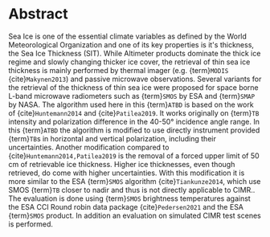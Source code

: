 # Abstract

Sea Ice is one of the essential climate variables as defined by the World Meteorological Organization and one of its key properties is it's thickness, the Sea Ice Thickness (SIT). While Altimeter products dominate the thick ice regime and slowly changing thicker ice cover, the retrieval of thin sea ice thickness is mainly performed by  thermal imager (e.g. {term}`MODIS` {cite}`Makynen2013`) and passive microwave observations.
Several variants for the retrieval of the thickness of thin sea ice were
proposed for space borne L-band microwave radiometers such as {term}`SMOS` by ESA and
{term}`SMAP` by NASA. The algorithm used here in this {term}`ATBD` is based on the
work of {cite}`Huntemann2014` and {cite}`Patilea2019`. It works originally on {term}`TB`
intensity and polarization difference in the 40-50° incidence angle range. In this {term}`ATBD` the algorithm is
modified to use directly instrument provided {term}`TB`s in horizontal and vertical
polarization, including their uncertainties. Another modification compared to
{cite}`Huntemann2014,Patilea2019` is the removal of a forced upper limit of 50
cm of retrievable ice thickness. Higher ice thicknesses, even though retrieved,
do come with higher uncertainties. With this modification it is more similar to the
ESA {term}`SMOS` algorithm {cite}`Tiankunze2014`, which use SMOS {term}`TB` closer to nadir and thus is not directly applicable to CIMR.. 
The evaluation is done using {term}`SMOS` brightness temperatures against the ESA CCI Round robin
data package {cite}`Pedersen2021` and the ESA {term}`SMOS` product. In addition an evaluation on simulated CIMR test scenes is performed.
